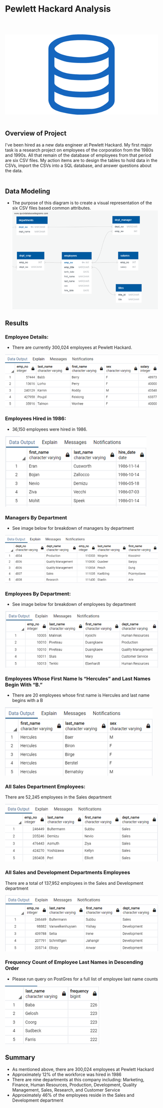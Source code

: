 # **Pewlett Hackard Analysis**
<br></br>

![sql.png](sql.png)
<br></br>

## **Overview of Project**
I've been hired as a new data engineer at Pewlett Hackard. My first major task is a research project on employees of the corporation from the 1980s and 1990s. All that remain of the database of employees from that period are six CSV files. My action items are to design the tables to hold data in the CSVs, import the CSVs into a SQL database, and answer questions about the data. 
<br></br>

## **Data Modeling**
* The purpose of this diagram is to create a visual representation of the six CSV files based common attributes. 
![ERD.png](ERD.png)

## **Results**

### Employee Details: 
* There are currently 300,024 employees at Pewlett Hackard.

![Employee Details](Images/EmployeeDetails.png)

### Employees Hired in 1986:
* 36,150 employees were hired in 1986.

![Employee Hired in 1986](Images/Employees1986.png)

### Managers By Department
* See image below for breakdown of managers by department

![Managers By Department](Images/MgrDept.png)

### Employees By Department:
* See image below for breakdown of employees by department

![Employee By Department](Images/EmployeesDept.png)

### Employees Whose First Name Is “Hercules” and Last Names Begin With “B.”
* There are 20 employees whose first name is Hercules and last name begins with a B

![Employee Hercules](Images/Hercules.png)

### All Sales Department Employees:
There are 52,245 employees in the Sales department

![Sales Department Employees](Images/Sales.png)

### All Sales and Development Departments Employees
There are a total of 137,952 employees in the Sales and Development department

![Sales and Development Department Employees](Images/SalesAndDev.png)

### Frequency Count of Employee Last Names in Descending Order
* Please run query on PostGres for a full list of employee last name counts

![Frequency](Images/Frequency.png)

## Summary
 * As mentioned above, there are 300,024 employees at Pewlett Hackard
 * Approximately 12% of the workforce was hired in 1986
 * There are nine departments at this company including: Marketing, Finance, Human Resources, Production, Development, Quality Management, Sales, Research, and Customer Service
 * Approximately 46% of the employees reside in the Sales and Development department
